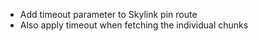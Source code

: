 - Add timeout parameter to Skylink pin route
- Also apply timeout when fetching the individual chunks